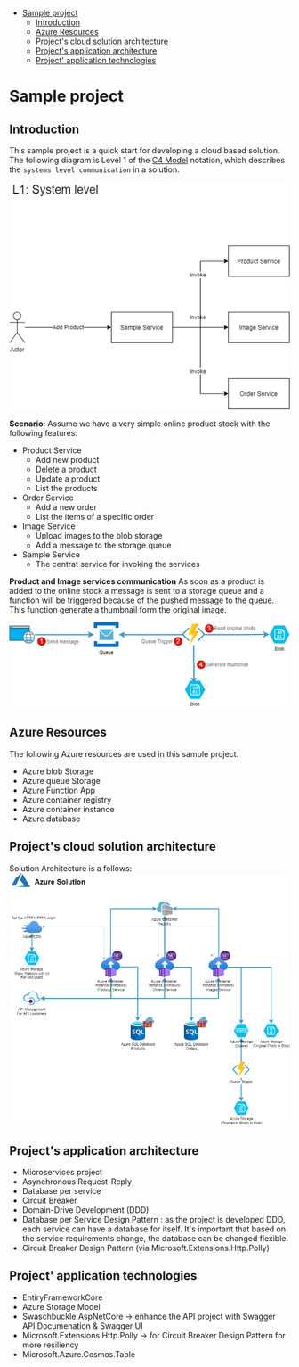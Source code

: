 
- [Sample project](#sample-project)
  - [Introduction](#introduction)
  - [Azure Resources](#azure-resources)
  - [Project's cloud solution architecture](#projects-cloud-solution-architecture)
  - [Project's application architecture](#projects-application-architecture)
  - [Project' application technologies](#project-application-technologies)

# Sample project

## Introduction
This sample project is a quick start for developing a cloud based solution. The following diagram is Level 1 of the [C4 Model](https://c4model.com/) notation, which describes the `systems level communication` in a solution.

![L1 C4: System Level](drawio/l1-system-level.png)

**Scenario**: Assume we have a very simple online product stock with the following features:
- Product Service 
  - Add new product
  - Delete a product
  - Update a product
  - List the products
- Order Service
  - Add a new order
  - List the items of a specific order
- Image Service
  - Upload images to the blob storage
  - Add a message to the storage queue
- Sample Service
  - The centrat service for invoking the services  

**Product and Image services communication**
As soon as a product is added to the online stock a message is sent to a storage queue and a function will be triggered because of the pushed message to the queue. This function generate a thumbnail form the original image. 

![alt](drawio/Messaging-logic.png)



## Azure Resources
The following Azure resources are used in this sample project.

- Azure blob Storage
- Azure queue Storage
- Azure Function App
- Azure container registry
- Azure container instance
- Azure database

## Project's cloud solution architecture
Solution Architecture is a follows:
![alt](drawio/Sample-software-and-solution-architecture-Solution.png)


## Project's application architecture
- Microservices project
- Asynchronous Request-Reply
- Database per service
- Circuit Breaker
- Domain-Drive Development (DDD)
- Database per Service Design Pattern : as the project is developed DDD, each service can have a database for itself. It's important that based on the service requirements change, the database can be changed flexible.
- Circuit Breaker Design Pattern (via Microsoft.Extensions.Http.Polly) 

## Project' application technologies
- EntiryFrameworkCore
- Azure Storage Model
- Swaschbuckle.AspNetCore -> enhance the API project with Swagger API Documenation & Swagger UI
- Microsoft.Extensions.Http.Polly -> for Circuit Breaker Design Pattern for more resiliency
- Microsoft.Azure.Cosmos.Table


